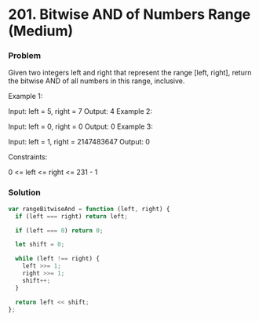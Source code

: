 #  201. Bitwise AND of Numbers Range (Medium)

### Problem

Given two integers left and right that represent the range [left, right], return the bitwise AND of all numbers in this range, inclusive.

Example 1:

Input: left = 5, right = 7
Output: 4
Example 2:

Input: left = 0, right = 0
Output: 0
Example 3:

Input: left = 1, right = 2147483647
Output: 0


Constraints:

0 <= left <= right <= 231 - 1

### Solution

```js
var rangeBitwiseAnd = function (left, right) {
  if (left === right) return left;

  if (left === 0) return 0;

  let shift = 0;

  while (left !== right) {
    left >>= 1;
    right >>= 1;
    shift++;
  }

  return left << shift;
};
```
